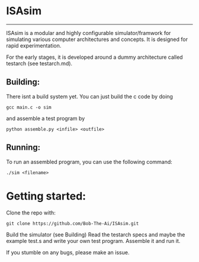 # ISAsim
---
ISAsim is a modular and highly configurable simulator/framwork for simulating various computer architectures and concepts. 
It is designed for rapid experimentation.

For the early stages, it is developed around a dummy architecture called testarch (see testarch.md).

## Building:
There isnt a build system yet. You can just build the c code by doing
```
gcc main.c -o sim
```
and assemble a test program by 
```
python assemble.py <infile> <outfile>
```

## Running:
To run an assembled program, you can use the following command:
```
./sim <filename>
```

# Getting started:
Clone the repo with:
```
git clone https://github.com/Bob-The-Ai/ISAsim.git
```
Build the simulator (see Building)
Read the testarch specs and maybe the example test.s and write your own test program.
Assemble it and run it.

If you stumble on any bugs, please make an issue.
